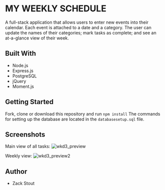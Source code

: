# MY WEEKLY SCHEDULE
A full-stack application that allows users to enter new events into their calendar. Each event is attached to a date and a category. The user can update the names of their categories; mark tasks as complete; and see an at-a-glance view of their week.

## Built With
- Node.js
- Express.js
- PostgreSQL
- jQuery
- Moment.js

## Getting Started
Fork, clone or download this repository and run ```npm install``` The commands for setting up the database are located in the `databasesetup.sql` file.

## Screenshots
Main view of all tasks:
![wkd3_preview](https://user-images.githubusercontent.com/29472568/33973556-3472533e-e049-11e7-92ae-82e9bdb20492.png)

Weekly view:
![wkd3_preview2](https://user-images.githubusercontent.com/29472568/33973559-375cbc06-e049-11e7-9cf5-8a45e0d91c0b.png)

## Author
* Zack Stout
